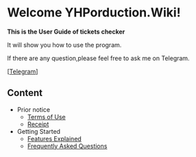 # Welcome YHPorduction.Wiki!

**This is the User Guide of tickets checker**

It will show you how to use the program.

If there are any question,please feel free to ask me on Telegram.

[[Telegram](https://t.me/yzfung)]

## Content
- Prior notice   
	- [Terms of Use](PriorNotice/TermsofUse.md)
	- [Receipt](Other/BankTransfer.md)	
- Getting Started
	- [Features Explained](GettingStarted/Features.md)
	- [Frequently Asked Questions](GettingStarted/FrequentlyAskedQuestions.md)